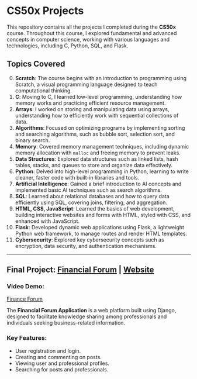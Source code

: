 # CS50x Projects

This repository contains all the projects I completed during the **CS50x** course. Throughout this course, I explored fundamental and advanced concepts in computer science, working with various languages and technologies, including C, Python, SQL, and Flask.

## Topics Covered

0. **Scratch**: The course begins with an introduction to programming using Scratch, a visual programming language designed to teach computational thinking.  
1. **C**: Moving to C, I learned low-level programming, understanding how memory works and practicing efficient resource management.  
2. **Arrays**: I worked on storing and manipulating data using arrays, understanding how to efficiently work with sequential collections of data.  
3. **Algorithms**: Focused on optimizing programs by implementing sorting and searching algorithms, such as bubble sort, selection sort, and binary search.  
4. **Memory**: Covered memory management techniques, including dynamic memory allocation with `malloc` and freeing memory to prevent leaks.  
5. **Data Structures**: Explored data structures such as linked lists, hash tables, stacks, and queues to store and organize data effectively.  
6. **Python**: Delved into high-level programming in Python, learning to write cleaner, faster code with built-in libraries and tools.  
7. **Artificial Intelligence**: Gained a brief introduction to AI concepts and implemented basic AI techniques such as search algorithms.  
8. **SQL**: Learned about relational databases and how to query data efficiently using SQL, covering joins, filtering, and aggregation.  
9. **HTML, CSS, JavaScript**: Learned the basics of web development, building interactive websites and forms with HTML, styled with CSS, and enhanced with JavaScript.  
10. **Flask**: Developed dynamic web applications using Flask, a lightweight Python web framework, to manage routes and render HTML templates.  
11. **Cybersecurity**: Explored key cybersecurity concepts such as encryption, data security, and authentication mechanisms.

---

## Final Project: [Financial Forum](https://github.com/kamilkk00/CS50/tree/main/CS50x/final_project) | [Website](https://www.expertbizforum.com) 

### Video Demo:  
[Finance Forum](https://youtu.be/Eq32tfheDWo)

The **Financial Forum Application** is a web platform built using Django, designed to facilitate knowledge sharing among professionals and individuals seeking business-related information.

### Key Features:
- User registration and login.
- Creating and commenting on posts.
- Viewing user and professional profiles.
- Searching for posts and professionals.

